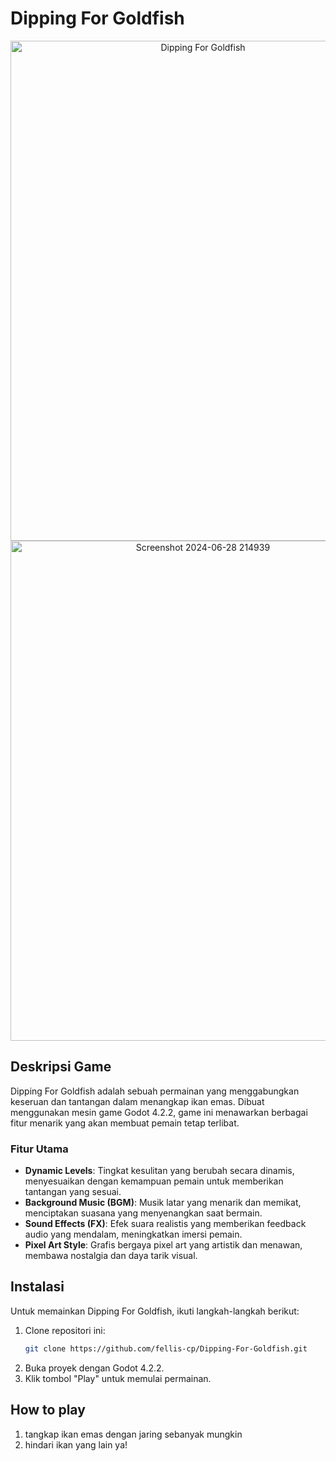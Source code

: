 # Dipping For Goldfish
<div align="center" width="600">
  <img src="https://github.com/fellis-cp/Catch-The-Gold-Fish/assets/60042724/9646b8aa-eee6-407f-80b7-d26804c5f01e" alt="Dipping For Goldfish" width="600" height="800">
</div>

<div align="center" width="600">
  <img src="https://github.com/fellis-cp/Dipping-For-Goldfish/assets/60042724/d76ae87c-64aa-4362-b36c-fbe9cc1c2819" alt="Screenshot 2024-06-28 214939" width="600" height="800">
</div>



  
## Deskripsi Game
  
Dipping For Goldfish adalah sebuah permainan yang menggabungkan keseruan dan tantangan dalam menangkap ikan emas. Dibuat menggunakan mesin game Godot 4.2.2, game ini menawarkan berbagai fitur menarik yang akan membuat pemain tetap terlibat.

### Fitur Utama

- **Dynamic Levels**: Tingkat kesulitan yang berubah secara dinamis, menyesuaikan dengan kemampuan pemain untuk memberikan tantangan yang sesuai.
- **Background Music (BGM)**: Musik latar yang menarik dan memikat, menciptakan suasana yang menyenangkan saat bermain.
- **Sound Effects (FX)**: Efek suara realistis yang memberikan feedback audio yang mendalam, meningkatkan imersi pemain.
- **Pixel Art Style**: Grafis bergaya pixel art yang artistik dan menawan, membawa nostalgia dan daya tarik visual.

## Instalasi

Untuk memainkan Dipping For Goldfish, ikuti langkah-langkah berikut:

1. Clone repositori ini:
   ```bash
   git clone https://github.com/fellis-cp/Dipping-For-Goldfish.git
2. Buka proyek dengan Godot 4.2.2.
3. Klik tombol "Play" untuk memulai permainan.

## How to play 
1. tangkap ikan emas dengan jaring sebanyak mungkin
2. hindari ikan yang lain ya!
